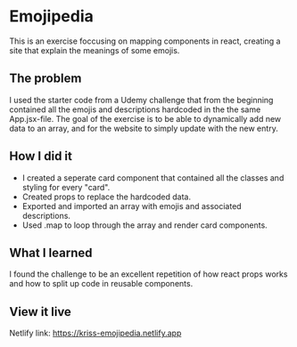 # Emojipedia
This is an exercise foccusing on mapping components in react, creating a site that explain the meanings of some emojis.

## The problem
I used the starter code from a Udemy challenge that from the beginning contained all the emojis and descriptions hardcoded in the the same App.jsx-file. The goal of the exercise is to be able to dynamically add new data to an array, and for the website to simply update with the new entry. 

## How I did it
* I created a seperate card component that contained all the classes and styling for every "card".
* Created props to replace the hardcoded data.
* Exported and imported an array with emojis and associated descriptions.
* Used .map to loop through the array and render card components.

## What I learned
I found the challenge to be an excellent repetition of how react props works and how to split up code in reusable components. 

## View it live
Netlify link: https://kriss-emojipedia.netlify.app
